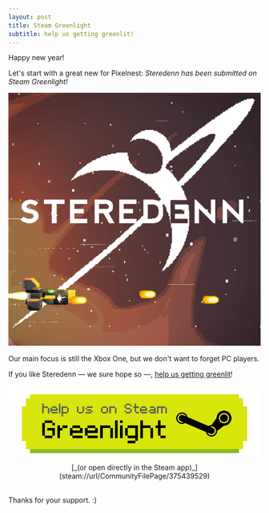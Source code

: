 ```yaml
---
layout: post
title: Steam Greenlight
subtitle: help us getting greenlit!
---
```


Happy new year!

Let's start with a great new for Pixelnest: _Steredenn has been submitted on Steam Greenlight!_

[![Steredenn on Greenlight][greenlight_avatar]][greenlight_avatar]

Our main focus is still the Xbox One, but we don't want to forget PC players.

If you like Steredenn — we sure hope so —, [help us getting greenlit](http://steredenn-greenlight.pixelnest.io/)!

<a href="http://steredenn-greenlight.pixelnest.io/">
  <img
    src="/work/steredenn/medias/greenlight.png"
    class="intent-button intent-button--greenlight"
    alt="Greenlight us"
    title="Greenlight us"
  />
</a>

<center>[_(or open directly in the Steam app)_](steam://url/CommunityFilePage/375439529)<br /><br /></center>

Thanks for your support. :)


[greenlight_avatar]: /work/steredenn/medias/greenlight.gif
